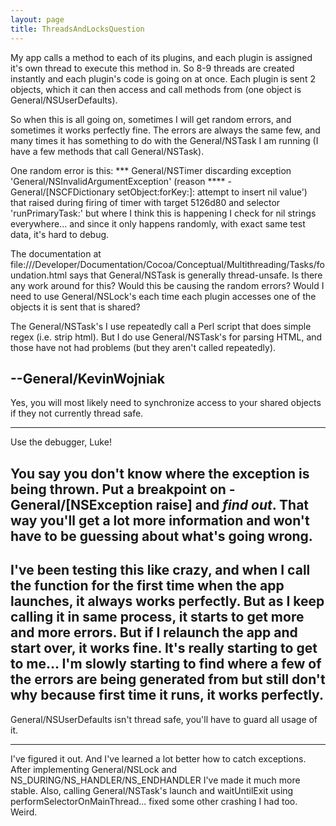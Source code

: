 ```yaml
---
layout: page
title: ThreadsAndLocksQuestion
---
```


My app calls a method to each of its plugins, and each plugin is assigned it's own thread to execute this method in. So 8-9 threads are created instantly and each plugin's code is going on at once. Each plugin is sent 2 objects, which it can then access and call methods from (one object is General/NSUserDefaults).

So when this is all going on, sometimes I will get random errors, and sometimes it works perfectly fine. The errors are always the same few, and many times it has something to do with the General/NSTask I am running (I have a few methods that call General/NSTask).

One random error is this:     *** General/NSTimer discarding exception 'General/NSInvalidArgumentException' (reason **** -General/[NSCFDictionary setObject:forKey:]: attempt to insert nil value') that raised during firing of timer with target 5126d80 and selector 'runPrimaryTask:' but where I think this is happening I check for nil strings everywhere... and since it only happens randomly, with exact same test data, it's hard to debug.

The documentation at file:///Developer/Documentation/Cocoa/Conceptual/Multithreading/Tasks/foundation.html says that General/NSTask is generally thread-unsafe. Is there any work around for this? Would this be causing the random errors? Would I need to use General/NSLock's each time each plugin accesses one of the objects it is sent that is shared?

The General/NSTask's I use repeatedly call a Perl script that does simple regex (i.e. strip html). But I do use General/NSTask's for parsing HTML, and those have not had problems (but they aren't called repeatedly).

--General/KevinWojniak
----
Yes, you will most likely need to synchronize access to your shared objects if they not currently thread safe.

----
Use the debugger, Luke!

You say you don't know where the exception is being thrown. Put a breakpoint on     -General/[NSException raise] and *find out*. That way you'll get a lot more information and won't have to be guessing about what's going wrong.
----
I've been testing this like crazy, and when I call the function for the first time when the app launches, it always works perfectly. But as I keep calling it in same process, it starts to get more and more errors. But if I relaunch the app and start over, it works fine. It's really starting to get to me... I'm slowly starting to find where a few of the errors are being  generated from but still don't why because first time it runs, it works perfectly.
----
General/NSUserDefaults isn't thread safe, you'll have to guard all usage of it.

----

I've figured it out. And I've learned a lot better how to catch exceptions. After implementing General/NSLock and NS_DURING/NS_HANDLER/NS_ENDHANDLER I've made it much more stable. Also, calling General/NSTask's launch and waitUntilExit using performSelectorOnMainThread... fixed some other crashing I had too. Weird.
